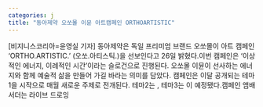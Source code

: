 ```yaml
---
categories: j
title: "동아제약 오쏘몰 이뮨 아트캠페인 ORTHOARTISTIC"
---
```

[비지니스코리아=윤영실 기자] 동아제약은 독일 프리미엄 브랜드 오쏘몰이 아트 캠페인 ‘ORTHO.ARTISTIC.’ (오쏘.아티스틱.)을 선보인다고 26일 밝혔다.이번 캠페인은 ‘이상적인 에너지, 이례적인 시간’이라는 슬로건으로 진행된다. 오쏘몰 이뮨이 선사하는 에너지와 함께 예술적 삶을 만들어 가길 바라는 의미를 담았다. 캠페인은 이달 공개되는 테마1을 시작으로 매월 새로운 주제로 전개된다. 테마2는 , 테마3는 이 예정됐다.캠페인 앰배서더는 라이브 드로잉
